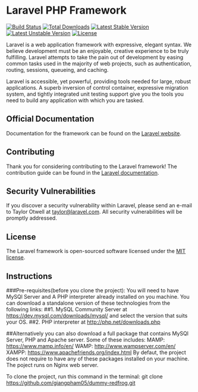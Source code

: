 # Laravel PHP Framework

[![Build Status](https://travis-ci.org/laravel/framework.svg)](https://travis-ci.org/laravel/framework)
[![Total Downloads](https://poser.pugx.org/laravel/framework/d/total.svg)](https://packagist.org/packages/laravel/framework)
[![Latest Stable Version](https://poser.pugx.org/laravel/framework/v/stable.svg)](https://packagist.org/packages/laravel/framework)
[![Latest Unstable Version](https://poser.pugx.org/laravel/framework/v/unstable.svg)](https://packagist.org/packages/laravel/framework)
[![License](https://poser.pugx.org/laravel/framework/license.svg)](https://packagist.org/packages/laravel/framework)

Laravel is a web application framework with expressive, elegant syntax. We believe development must be an enjoyable, creative experience to be truly fulfilling. Laravel attempts to take the pain out of development by easing common tasks used in the majority of web projects, such as authentication, routing, sessions, queueing, and caching.

Laravel is accessible, yet powerful, providing tools needed for large, robust applications. A superb inversion of control container, expressive migration system, and tightly integrated unit testing support give you the tools you need to build any application with which you are tasked.

## Official Documentation

Documentation for the framework can be found on the [Laravel website](http://laravel.com/docs).

## Contributing

Thank you for considering contributing to the Laravel framework! The contribution guide can be found in the [Laravel documentation](http://laravel.com/docs/contributions).

## Security Vulnerabilities

If you discover a security vulnerability within Laravel, please send an e-mail to Taylor Otwell at taylor@laravel.com. All security vulnerabilities will be promptly addressed.

## License

The Laravel framework is open-sourced software licensed under the [MIT license](http://opensource.org/licenses/MIT).

## Instructions

###Pre-requisites(before you clone the project):
You will need to have MySQl Server and A PHP interpreter already installed on you machine. You can download a standalone version of these technologies from the following links:
##1. MySQL Community Server at https://dev.mysql.com/downloads/mysql/ and select the version that suits your OS.
##2. PHP interpreter at http://php.net/downloads.php

##Alternatively you can also download a full package that contains MySQl Server, PHP and Apache server. Some of these includes: 
MAMP: https://www.mamp.info/en/
WAMP: http://www.wampserver.com/en/
XAMPP: https://www.apachefriends.org/index.html
By defaut, the project does not require to have any of these packages installed on your machine. The poject runs on Nginx web server. 

To clone the project, run this command in the terminal:
git clone https://github.com/giangpham05/dummy-redfrog.git
